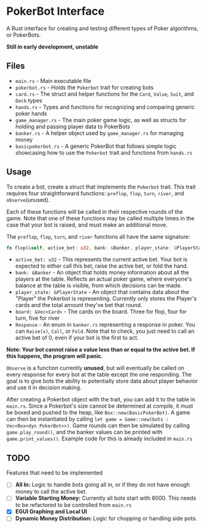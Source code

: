 # PokerBot Interface
A Rust interface for creating and testing different types of Poker algorithms, or PokerBots.

**Still in early development, unstable**

## Files
- `main.rs` - Main executable file
- `pokerbot.rs` - Holds the `Pokerbot` trait for creating bots
- `card.rs` - The struct and helper functions for the `Card`, `Value`, `Suit`, and `Deck` types
- `hands.rs` - Types and functions for recognizing and comparing generic poker hands
- `game_manager.rs` - The main poker game logic, as well as structs for holding and passing player data to PokerBots
- `banker.rs` - A helper object used by `game_manager.rs` for managing money
- `basicpokerbot.rs` - A generic PokerBot that follows simple logic showcasing how to use the `Pokerbot` trait and functions from `hands.rs`

## Usage
To create a bot, create a struct that implements the `Pokerbot` trait. This trait requires four straightforward functions: `preflop`, `flop`, `turn`, `river`, and `observe`(unused).

Each of these functions will be called in their respective rounds of the game. Note that one of these functions may be called multiple times in the case that your bot is raised, and must make an additional move. 

The `preflop`, `flop`, `turn`, and `river` functions all have the same signature:

```rust
fn flop(&self, active_bet: u32, bank: &Banker, player_state: &PlayerState, board: &Vec<Card>) -> Response;
```

- `active_bet: u32` - This represents the current active bet. Your bot is expected to either call this bet, raise the active bet, or fold the hand. 
- `bank: &Banker` - An object that holds money information about all the players at the table. Reflects an actual poker game, where everyone's balance at the table is visible, from which decisions can be made.
- `player_state: &PlayerState` - An object that contains data about the "Player" the Pokerbot is representing. Currently only stores the Player's cards and the total amount they've bet that round.
- `board: &Vec<Card>` - The cards on the board. Three for flop, four for turn, five for river
- `Response` - An enum in `banker.rs` representing a response in poker. You can `Raise(x)`, `Call`, or `Fold`. Note that to check, you just need to call an active bet of 0, even if your bot is the first to act. 

**Note: Your bot cannot raise a value less than or equal to the active bet. If this happens, the program will panic.** 

`Observe` is a function currently **unused**, but will eventually be called on every response for every bot at the table except the one responding. The goal is to give bots the ability to potentially store data about player behavior and use it in decision making.

After creating a Pokerbot object with the trait, you can add it to the table in `main.rs`. Since a Pokerbot's size cannot be determined at compile, it must be boxed and pushed to the heap, like `Box::new(BasicPokerBot)`. A game can then be instantiated by calling `let game = Game::new(bots : Vec<Box<dyn PokerBot>>)`. Game rounds can then be simulated by calling `game.play_round()`, and the banker values can be printed with `game.print_values()`. Example code for this is already included in `main.rs`

## TODO
Features that need to be implemented 

- [ ] **All In:** Logic to handle bots going all in, or if they do not have enough money to call the active bet. 
- [ ] **Variable Starting Money:** Currently all bots start with 8000. This needs to be refactored to be controlled from `main.rs`
- [x] **EGUI Graphing and Local UI**
- [ ] **Dynamic Money Distribution:** Logic for chopping or handling side pots.